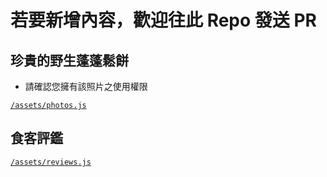 # 若要新增內容，歡迎往此 Repo 發送 PR
## 珍貴的野生蓬蓬鬆餅
- 請確認您擁有該照片之使用權限

[`/assets/photos.js`](https://github.com/gnehs/pancake.gnehs.net/blob/master/assets/photos.js)
## 食客評鑑
[`/assets/reviews.js`](https://github.com/gnehs/pancake.gnehs.net/blob/master/assets/reviews.js)